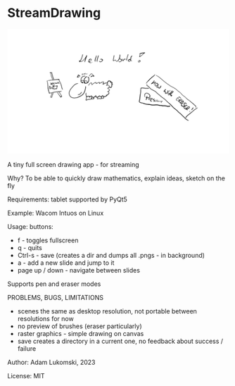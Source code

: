 # StreamDrawing

![white canvas with hello world](/images/image_000.png)

A tiny full screen drawing app - for streaming

Why? To be able to quickly draw mathematics, explain ideas, sketch on the fly

Requirements: tablet supported by PyQt5

Example: Wacom Intuos on Linux

Usage: buttons:
- f - toggles fullscreen
- q - quits
- Ctrl-s - save (creates a dir and dumps all .pngs - in background)
- a - add a new slide and jump to it
- page up / down - navigate between slides

Supports pen and eraser modes

PROBLEMS, BUGS, LIMITATIONS
- scenes the same as desktop resolution, not portable between resolutions for now
- no preview of brushes (eraser particularly)
- raster graphics - simple drawing on canvas
- save creates a directory in a current one, no feedback about success / failure

Author: Adam Lukomski, 2023

License: MIT
